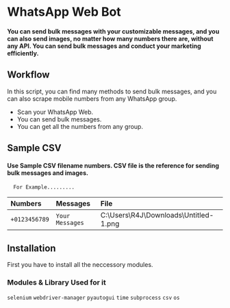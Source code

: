 
# WhatsApp Web Bot

#### You can send bulk messages with your customizable messages, and you can also send images, no matter how many numbers there are, without any API. You can send bulk messages and conduct your marketing efficiently.

## Workflow
In this script, you can find many methods to send bulk messages, and you can also scrape mobile numbers from any WhatsApp group.
- Scan your WhatsApp Web.
- You can send bulk messages.
- You can get all the numbers from any group.

## Sample CSV

#### Use Sample CSV filename numbers. CSV file is the reference for sending bulk messages and images.

```http
  For Example.........
```

| Numbers | Messages     | File                |
| :-------- | :------- | :------------------------- |
| `+0123456789` | `Your Messages` | C:\Users\R4J\Downloads\Untitled-1.png |

## Installation

First you have to install all the neccessory modules.
### Modules & Library Used for it
`selenium`
`webdriver-manager`
`pyautogui`
`time`
`subprocess`
`csv`
`os`





